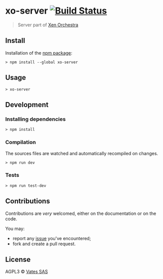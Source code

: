 # xo-server [![Build Status](https://travis-ci.org/vatesfr/xo-server.png?branch=master)](https://travis-ci.org/vatesfr/xo-server)

> Server part of [Xen Orchestra](https://xen-orchestra.com)

## Install

Installation of the [npm package](https://npmjs.org/package/xo-server):

```
> npm install --global xo-server
```

## Usage

```
> xo-server
```

## Development

### Installing dependencies

```
> npm install
```

### Compilation

The sources files are watched and automatically recompiled on changes.

```
> npm run dev
```

### Tests

```
> npm run test-dev
```

## Contributions

Contributions are *very* welcomed, either on the documentation or on
the code.

You may:

- report any [issue](https://github.com/vatesfr/xo-web/issues)
  you've encountered;
- fork and create a pull request.

## License

AGPL3 © [Vates SAS](http://vates.fr)
